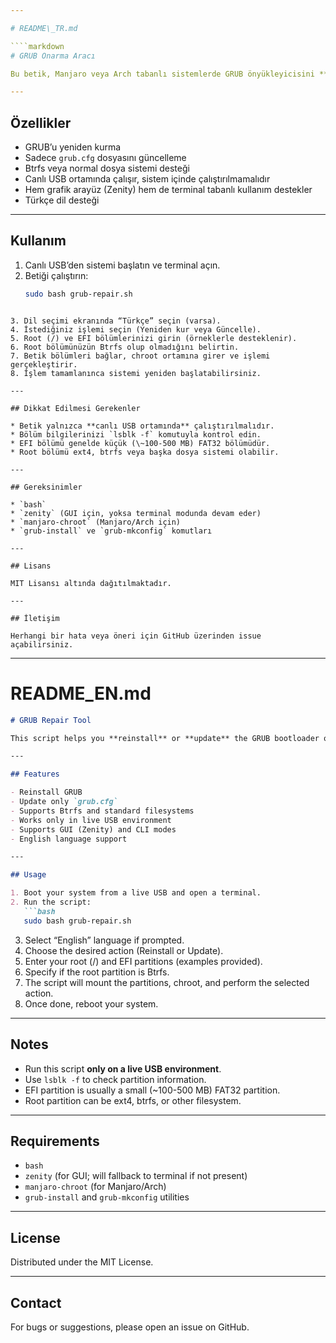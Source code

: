```yaml
---

# README\_TR.md

````markdown
# GRUB Onarma Aracı

Bu betik, Manjaro veya Arch tabanlı sistemlerde GRUB önyükleyicisini **canlı USB (live USB)** ortamından kolayca yeniden kurmak veya güncellemek için hazırlanmıştır.

---
```


## Özellikler

- GRUB’u yeniden kurma  
- Sadece `grub.cfg` dosyasını güncelleme  
- Btrfs veya normal dosya sistemi desteği  
- Canlı USB ortamında çalışır, sistem içinde çalıştırılmamalıdır  
- Hem grafik arayüz (Zenity) hem de terminal tabanlı kullanım destekler  
- Türkçe dil desteği

---

## Kullanım

1. Canlı USB’den sistemi başlatın ve terminal açın.  
2. Betiği çalıştırın:  
   ```bash
   sudo bash grub-repair.sh
````

3. Dil seçimi ekranında “Türkçe” seçin (varsa).
4. İstediğiniz işlemi seçin (Yeniden kur veya Güncelle).
5. Root (/) ve EFI bölümlerinizi girin (örneklerle desteklenir).
6. Root bölümünüzün Btrfs olup olmadığını belirtin.
7. Betik bölümleri bağlar, chroot ortamına girer ve işlemi gerçekleştirir.
8. İşlem tamamlanınca sistemi yeniden başlatabilirsiniz.

---

## Dikkat Edilmesi Gerekenler

* Betik yalnızca **canlı USB ortamında** çalıştırılmalıdır.
* Bölüm bilgilerinizi `lsblk -f` komutuyla kontrol edin.
* EFI bölümü genelde küçük (\~100-500 MB) FAT32 bölümüdür.
* Root bölümü ext4, btrfs veya başka dosya sistemi olabilir.

---

## Gereksinimler

* `bash`
* `zenity` (GUI için, yoksa terminal modunda devam eder)
* `manjaro-chroot` (Manjaro/Arch için)
* `grub-install` ve `grub-mkconfig` komutları

---

## Lisans

MIT Lisansı altında dağıtılmaktadır.

---

## İletişim

Herhangi bir hata veya öneri için GitHub üzerinden issue açabilirsiniz.

````

---

# README_EN.md

```markdown
# GRUB Repair Tool

This script helps you **reinstall** or **update** the GRUB bootloader on Manjaro or Arch-based systems from a live USB environment.

---

## Features

- Reinstall GRUB  
- Update only `grub.cfg`  
- Supports Btrfs and standard filesystems  
- Works only in live USB environment  
- Supports GUI (Zenity) and CLI modes  
- English language support

---

## Usage

1. Boot your system from a live USB and open a terminal.  
2. Run the script:  
   ```bash
   sudo bash grub-repair.sh
````

3. Select “English” language if prompted.
4. Choose the desired action (Reinstall or Update).
5. Enter your root (/) and EFI partitions (examples provided).
6. Specify if the root partition is Btrfs.
7. The script will mount the partitions, chroot, and perform the selected action.
8. Once done, reboot your system.

---

## Notes

* Run this script **only on a live USB environment**.
* Use `lsblk -f` to check partition information.
* EFI partition is usually a small (\~100-500 MB) FAT32 partition.
* Root partition can be ext4, btrfs, or other filesystem.

---

## Requirements

* `bash`
* `zenity` (for GUI; will fallback to terminal if not present)
* `manjaro-chroot` (for Manjaro/Arch)
* `grub-install` and `grub-mkconfig` utilities

---

## License

Distributed under the MIT License.

---

## Contact

For bugs or suggestions, please open an issue on GitHub.


